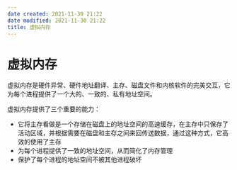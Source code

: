 ```yaml
---
date created: 2021-11-30 21:22
date modified: 2021-11-30 21:22
title: 虚拟内存
---
```

# 虚拟内存

虚拟内存是硬件异常、硬件地址翻译、主存、磁盘文件和内核软件的完美交互，它为每个进程提供了一个大的、一致的、私有地址空间。

虚拟内存提供了三个重要的能力：

- 它将主存看做是一个存储在磁盘上的地址空间的高速缓存，在主存中只保存了活动区域，并根据需要在磁盘和主存之间来回传送数据，通过这种方式，它高效的使用了主存
- 为每个进程提供了一致的地址空间，从而简化了内存管理
- 保护了每个进程的地址空间不被其他进程破坏